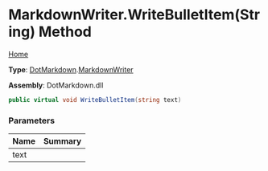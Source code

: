 # MarkdownWriter\.WriteBulletItem\(String\) Method

[Home](../../../README.md)

**Type**: [DotMarkdown](../../README.md)\.[MarkdownWriter](../README.md)

**Assembly**: DotMarkdown\.dll

```csharp
public virtual void WriteBulletItem(string text)
```

### Parameters

| Name | Summary |
| ---- | ------- |
| text | |

